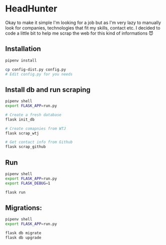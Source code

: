 HeadHunter
============

Okay to make it simple I'm looking for a job but as I'm very lazy to manually
look for companies, technologies that fit my skills, contact etc. I decided to
code a little bit to help me scrap the web for this kind of informations 😈

## Installation
```bash
pipenv install

cp config-dist.py config.py
# Edit config.py for you needs
```

## Install db and run scraping
```bash
pipenv shell
export FLASK_APP=run.py

# Create a fresh database
flask init_db

# Create comapnies from WTJ
flask scrap_wtj

# Get contact info from Github
flask scrap_github
```

## Run
```bash
pipenv shell
export FLASK_APP=run.py
export FLASK_DEBUG=1

flask run
```

## Migrations:
```bash
pipenv shell
export FLASK_APP=run.py

flask db migrate
flask db upgrade
```
